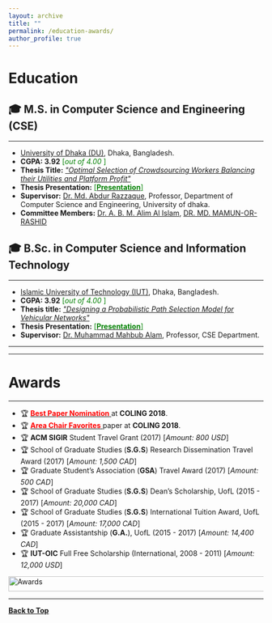 ```yaml
---
layout: archive
title: ""
permalink: /education-awards/
author_profile: true
---
```


# Education

## 🎓 M.S. in Computer Science and Engineering (CSE)
--------------------------------

* [University of Dhaka (DU)](https://www.du.ac.bd/), Dhaka, Bangladesh.
* **CGPA:  3.92** <span style ="color:Green"> [*out of 4.00* ] </span>
* **Thesis Title:** [*"Optimal Selection of Crowdsourcing Workers Balancing their Utilities and Platform Profit"*](https://sujan-sarker.github.io/files/MS_thesis_report_sujan.pdf) 
* **Thesis Presentation:** [<span style ="color:Green"> [**Presentation**] </span>](https://sujan-sarker.github.io/files/MS_thesis_presenation.pdf) 
* **Supervisor:** [Dr. Md. Abdur Razzaque](https://www.cse.du.ac.bd/profile/?faculty=AR), Professor, Department of Computer Science and Engineering, University of dhaka.
* **Committee Members:** [Dr. A. B. M. Alim Al Islam](https://cse.buet.ac.bd/faculty_list/detail/razi), [DR. MD. MAMUN-OR-RASHID ](https://www.cse.du.ac.bd/profile/?faculty=MR)


## 🎓 B.Sc. in Computer Science and Information Technology
-----------------------------------------------------------


* [Islamic University of Technology (IUT)](https://www.iutoic-dhaka.edu/), Dhaka, Bangladesh.
* **CGPA:  3.92** <span style ="color:Green"> [*out of 4.00* ] </span>
* **Thesis title:** [*"Designing a Probabilistic Path Selection Model for Vehicular Networks"*](https://tafseer-nayeem.github.io/files/BSc_Thesis.pdf) 
* **Thesis Presentation:** [<span style ="color:Green"> [**Presentation**] </span>](https://tafseer-nayeem.github.io/files/BSc_Thesis_Presentation.pdf) 
* **Supervisor:** [Dr. Muhammad Mahbub Alam](https://scholar.google.com/citations?user=5sjCt8cAAAAJ&hl=en), Professor, CSE Department.


<!-- <a href="https://tafseer-nayeem.github.io/education-awards/"> <img src="https://tafseer-nayeem.github.io/images/educations.png" alt="Education"
	title="Education" width="500" height="50"> </a>
-->
------------------------------------------------------
------------------------------------------------------

# Awards
---------

* 🏆 [<span style="color:Red"> **Best Paper Nomination** </span>](http://coling2018.org/coling-2018-best-papers/) at **COLING 2018**.
* 🏆  [<span style="color:Red"> **Area Chair Favorites** </span>](http://coling2018.org/coling-2018-best-papers/) paper at **COLING 2018**.
* 🏆  **ACM SIGIR** Student Travel Grant (2017) [*Amount: 800 USD*]
* 🏆 School of Graduate Studies (**S.G.S**) Research Dissemination Travel Award (2017) [*Amount: 1,500 CAD*]
* 🏆 Graduate Student’s Association (**GSA**) Travel Award (2017) [*Amount: 500 CAD*]
* 🏆 School of Graduate Studies (**S.G.S**) Dean’s Scholarship, UofL (2015 - 2017) [*Amount: 20,000 CAD*]
* 🏆 School of Graduate Studies (**S.G.S**) International Tuition Award, UofL (2015 - 2017) [*Amount: 17,000 CAD*]
* 🏆 Graduate Assistantship (**G.A.**), UofL (2015 - 2017) [*Amount: 14,400 CAD*]
* 🏆 **IUT-OIC** Full Free Scholarship (International, 2008 - 2011) [*Amount: 12,000 USD*]


<a href="https://tafseer-nayeem.github.io/education-awards/"> <img src="https://tafseer-nayeem.github.io/images/awards.png" alt="Awards"
	title="Awards" width="550" height="30"> </a>

--------------------------------------------

[**Back to Top**](#)

